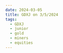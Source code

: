```yaml
---
date: 2024-03-05
title: GDXJ on 3/5/2024
tags: 
  - GDXJ
  - junior
  - gold
  - miners
  - equities
---
```

<div class="post">
<snapshot-grid 
    :reports="['2024/03/04/CTA/GDXJ', '2024/03/05/CTA/GDXJ', '2024/03/05/MTP/GDXJ']"
    chart="2024/03/05/Chart/GDXJ"
/>
<p>

</p>
<p>

</p>
</div>
